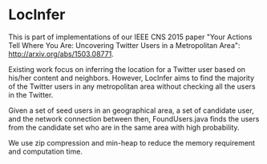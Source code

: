 # LocInfer
This is part of implementations of our IEEE CNS 2015 paper "Your Actions Tell Where You Are: Uncovering Twitter Users in a Metropolitan Area": http://arxiv.org/abs/1503.08771.

Existing work focus on inferring the location for a Twitter user based on his/her content and neighbors. However, LocInfer aims to find the majority of the Twitter users in any metropolitan area without checking all the users in the Twitter.

Given a set of seed users in an geographical area, a set of candidate user, and the network connection between then, 
FoundUsers.java finds the users from the candidate set who are in the same area with high probability.

We use zip compression and min-heap to reduce the memory requirement and computation time.
